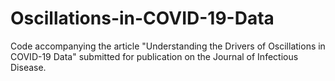 # Oscillations-in-COVID-19-Data
Code accompanying the article "Understanding the Drivers of Oscillations in COVID-19 Data" submitted for publication on the Journal of Infectious Disease.
